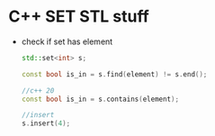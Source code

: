 # C++ SET STL stuff

- check if set has element 

  ```c++
  std::set<int> s;
  
  const bool is_in = s.find(element) != s.end();
  
  //c++ 20
  const bool is_in = s.contains(element);

  //insert  
  s.insert(4);

  ```
  
  